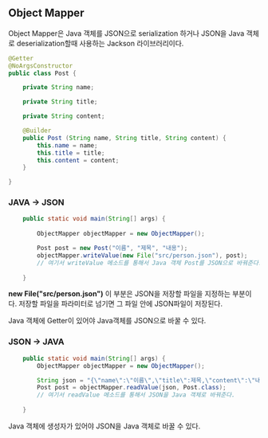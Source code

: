 ## Object Mapper
Object Mapper은 Java 객체를 JSON으로 serialization 하거나 JSON을 Java 객체로 deserialization할때 사용하는 Jackson 라이브러리이다. 

```java
@Getter
@NoArgsConstructor
public class Post {

    private String name;

    private String title;

    private String content;

    @Builder
    public Post (String name, String title, String content) {
        this.name = name;
        this.title = title;
        this.content = content;
    }

}
```

### JAVA -> JSON
```java
    public static void main(String[] args) {
    
        ObjectMapper objectMapper = new ObjectMapper();

        Post post = new Post("이름", "제목", "내용");
        objectMapper.writeValue(new File("src/person.json"), post);
        // 여기서 writeValue 메소드를 통해서 Java 객체 Post를 JSON으로 바꿔준다.
        
    }
```

**new File("src/person.json")**
이 부분은 JSON을 저장할 파일을 지정하는 부분이다. 
저장할 파일을 파라미터로 넘기면 그 파일 안에 JSON파일이 저장된다.

Java 객체에 Getter이 있어야 Java객체를 JSON으로 바꿀 수 있다.

### JSON -> JAVA
```java
    public static void main(String[] args) {
        ObjectMapper objectMapper = new ObjectMapper();

        String json = "{\"name\":\"이름\",\"title\":제목,\"content\":\"내용\"}";
        Post post = objectMapper.readValue(json, Post.class);
        // 여기서 readValue 메소드를 통해서 JSON을 Java 객체로 바꿔준다.
        
    }
```

Java 객체에 생성자가 있어야 JSON을 Java 객체로 바꿀 수 있다.